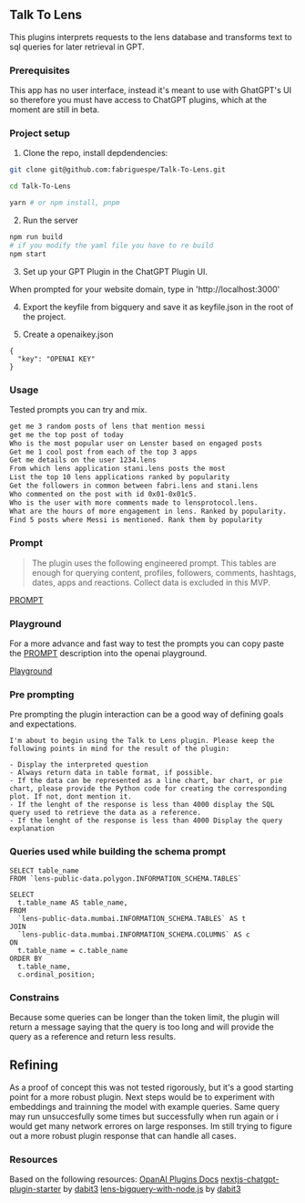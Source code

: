 ## Talk To Lens

This plugins interprets requests to the lens database and transforms text to sql queries for later retrieval in GPT.

### Prerequisites

This app has no user interface, instead it's meant to use with GhatGPT's UI so therefore you must have access to ChatGPT plugins, which at the moment are still in beta.

### Project setup

1. Clone the repo, install depdendencies:

```sh
git clone git@github.com:fabriguespe/Talk-To-Lens.git

cd Talk-To-Lens

yarn # or npm install, pnpm
```

2. Run the server

```sh
npm run build
# if you modify the yaml file you have to re build
npm start
```

3. Set up your GPT Plugin in the ChatGPT Plugin UI.

When prompted for your website domain, type in 'http://localhost:3000'

4. Export the keyfile from bigquery and save it as keyfile.json in the root of the project.

5. Create a openaikey.json 
```
{
  "key": "OPENAI KEY"
}
```

### Usage

Tested prompts you can try and mix.

```sh
get me 3 random posts of lens that mention messi
get me the top post of today
Who is the most popular user on Lenster based on engaged posts
Get me 1 cool post from each of the top 3 apps
Get me details on the user 1234.lens
From which lens application stani.lens posts the most
List the top 10 lens applications ranked by popularity
Get the followers in common between fabri.lens and stani.lens
Who commented on the post with id 0x01-0x01c5.
Who is the user with more comments made to lensprotocol.lens.
What are the hours of more engagement in lens. Ranked by popularity.
Find 5 posts where Messi is mentioned. Rank them by popularity
```

### Prompt

> The plugin uses the following engineered prompt. This tables are enough for querying content, profiles, followers, comments, hashtags, dates, apps and reactions. Collect data is excluded in this MVP.

[PROMPT](/PROMPT.md)

### Playground

For a more advance and fast way to test the prompts you can copy paste the [PROMPT](/PROMPT.md) description into the openai playground.

[Playground](https://platform.openai.com/playground?mode=chat)

### Pre prompting

Pre prompting the plugin interaction can be a good way of defining goals and expectations.

```
I'm about to begin using the Talk to Lens plugin. Please keep the following points in mind for the result of the plugin:

- Display the interpreted question
- Always return data in table format, if possible.
- If the data can be represented as a line chart, bar chart, or pie chart, please provide the Python code for creating the corresponding plot. If not, dont mention it.
- If the lenght of the response is less than 4000 display the SQL query used to retrieve the data as a reference.
- If the lenght of the response is less than 4000 Display the query explanation
```

### Queries used while building the schema prompt

```
SELECT table_name
FROM `lens-public-data.polygon.INFORMATION_SCHEMA.TABLES`
```

```
SELECT
  t.table_name AS table_name,
FROM
  `lens-public-data.mumbai.INFORMATION_SCHEMA.TABLES` AS t
JOIN
  `lens-public-data.mumbai.INFORMATION_SCHEMA.COLUMNS` AS c
ON
  t.table_name = c.table_name
ORDER BY
  t.table_name,
  c.ordinal_position;

```

### Constrains
Because some queries can be longer than the token limit, the plugin will return a message saying that the query is too long and will provide the query as a reference and return less results.

## Refining
As a proof of concept this was not tested rigorously, but it's a good starting point for a more robust plugin. Next steps would be to experiment with embeddings and trainning the model with example queries. Same query may run unsuccesfully some times but successfully when run again or i would get many network errores on large responses. Im still trying to figure out a more robust plugin response that can handle all cases.

### Resources
Based on the following resources:
[OpanAI Plugins Docs](https://platform.openai.com/docs/plugins/introduction)
[nextjs-chatgpt-plugin-starter](https://github.com/dabit3/nextjs-chatgpt-plugin-starter) by [dabit3](https://github.com/dabit3)
[lens-bigquery-with-node.js](https://github.com/dabit3/lens-bigquery-with-node.js) by [dabit3](https://github.com/dabit3)